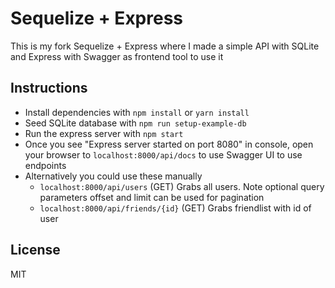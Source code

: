 # Sequelize + Express

This is my fork Sequelize + Express where I made a simple API with SQLite and Express with Swagger as frontend tool to use it

## Instructions

* Install dependencies with `npm install` or `yarn install`
* Seed SQLite database with `npm run setup-example-db`
* Run the express server with `npm start`
* Once you see "Express server started on port 8080" in console, open your browser to `localhost:8000/api/docs` to use Swagger UI to use endpoints
* Alternatively you could use these manually
	* `localhost:8000/api/users` (GET)  Grabs all users.  Note optional query parameters offset and limit can be used for pagination
	* `localhost:8000/api/friends/{id}` (GET) Grabs friendlist with id of user 
	

## License

MIT

